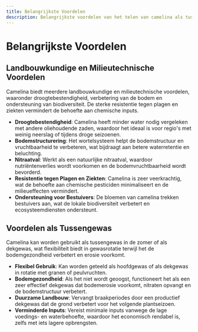 ```yaml
---
title: Belangrijkste Voordelen
description: Belangrijkste voordelen van het telen van camelina als tussengewas
---
```

# Belangrijkste Voordelen

## Landbouwkundige en Milieutechnische Voordelen
Camelina biedt meerdere landbouwkundige en milieutechnische voordelen, waaronder droogtebestendigheid, verbetering van de bodem en ondersteuning van biodiversiteit. De sterke resistentie tegen plagen en ziekten vermindert de behoefte aan chemische inputs.

- **Droogtebestendigheid**: Camelina heeft minder water nodig vergeleken met andere oliehoudende zaden, waardoor het ideaal is voor regio's met weinig neerslag of tijdens droge seizoenen.
- **Bodemstructurering**: Het wortelsysteem helpt de bodemstructuur en vruchtbaarheid te verbeteren, wat bijdraagt aan betere waterretentie en beluchting.
- **Nitraatval**: Werkt als een natuurlijke nitraatval, waardoor nutriëntenverlies wordt voorkomen en de bodemvruchtbaarheid wordt bevorderd.
- **Resistentie tegen Plagen en Ziekten**: Camelina is zeer veerkrachtig, wat de behoefte aan chemische pesticiden minimaliseert en de milieueffecten vermindert.
- **Ondersteuning voor Bestuivers**: De bloemen van camelina trekken bestuivers aan, wat de lokale biodiversiteit verbetert en ecosysteemdiensten ondersteunt.

## Voordelen als Tussengewas
Camelina kan worden gebruikt als tussengewas in de zomer of als dekgewas, wat flexibiliteit biedt in gewasrotatie terwijl het de bodemgezondheid verbetert en erosie voorkomt.

- **Flexibel Gebruik**: Kan worden geteeld als hoofdgewas of als dekgewas in rotatie met granen of peulvruchten.
- **Bodemgezondheid**: Als het niet wordt geoogst, functioneert het als een zeer effectief dekgewas dat bodemerosie voorkomt, nitraten opvangt en de bodemstructuur verbetert.
- **Duurzame Landbouw**: Vervangt braakperiodes door een productief dekgewas dat de grond verbetert voor het volgende plantseizoen.
- **Verminderde Inputs**: Vereist minimale inputs vanwege de lage voedings- en waterbehoefte, waardoor het economisch rendabel is, zelfs met iets lagere opbrengsten.